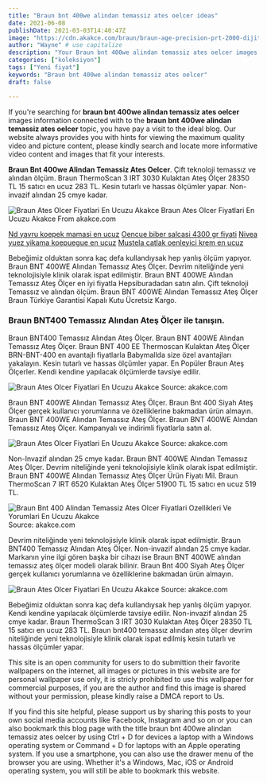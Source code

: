 ```yaml
---
title: "Braun bnt 400we alindan temassiz ates oelcer ideas"
date: 2021-06-08
publishDate: 2021-03-03T14:40:47Z
image: "https://cdn.akakce.com/braun/braun-age-precision-prt-2000-dijital-x.jpg"
author: "Wayne" # use capitalize
description: "Your Braun bnt 400we alindan temassiz ates oelcer images are ready in this website. Braun bnt 400we alindan temassiz ates oelcer are a topic that is being searched for and liked by netizens now. You can Get the Braun bnt 400we alindan temassiz ates oelcer files here. Download all royalty-free photos."
categories: ["koleksiyon"]
tags: ["Yeni fiyat"]
keywords: "Braun bnt 400we alindan temassiz ates oelcer"
draft: false

---
```


If you're searching for **braun bnt 400we alindan temassiz ates oelcer** images information connected with to the **braun bnt 400we alindan temassiz ates oelcer** topic, you have pay a visit to the ideal  blog.  Our website always  provides you with  hints  for viewing  the maximum  quality video and picture  content, please kindly search and locate more informative video content and images  that fit your interests.

**Braun Bnt 400we Alindan Temassiz Ates Oelcer**. Çift teknoloji temassız ve alından ölçüm. Braun ThermoScan 3 IRT 3030 Kulaktan Ateş Ölçer 28350 TL 15 satıcı en ucuz 283 TL. Kesin tutarlı ve hassas ölçümler yapar. Non-invazif alından 25 cmye kadar.

![Braun Ates Olcer Fiyatlari En Ucuzu Akakce](https://cdn.akakce.com/braun/braun-age-precision-prt-2000-dijital-x.jpg "Braun Ates Olcer Fiyatlari En Ucuzu Akakce")
Braun Ates Olcer Fiyatlari En Ucuzu Akakce From akakce.com

[Nd yavru koepek mamasi en ucuz](/nd-yavru-koepek-mamasi-en-ucuz/)
[Oencue biber salcasi 4300 gr fiyati](/oencue-biber-salcasi-4300-gr-fiyati/)
[Nivea yuez yikama koepuegue en ucuz](/nivea-yuez-yikama-koepuegue-en-ucuz/)
[Mustela catlak oenleyici krem en ucuz](/mustela-catlak-oenleyici-krem-en-ucuz/)

Bebeğimiz olduktan sonra kaç defa kullandıysak hep yanlış ölçüm yapıyor. Braun BNT 400WE Alından Temassız Ateş Ölçer. Devrim niteliğinde yeni teknolojisiyle klinik olarak ispat edilmiştir. Braun BNT 400WE Alından Temassız Ateş Ölçer en iyi fiyatla Hepsiburadadan satın alın. Çift teknoloji Temassız ve alından ölçüm. Braun BNT 400WE Alından Temassız Ateş Ölçer Braun Türkiye Garantisi Kapalı Kutu Ücretsiz Kargo.

### Braun BNT400 Temassız Alından Ateş Ölçer ile tanışın.

Braun BNT400 Temassız Alından Ateş Ölçer. Braun BNT 400WE Alından Temassız Ateş Ölçer. Braun BNT 400 EE Thermoscan Kulaktan Ateş Ölçer BRN-BNT-400 en avantajlı fiyatlarla Babymallda size özel avantajları yakalayın. Kesin tutarlı ve hassas ölçümler yapar. En Popüler Braun Ateş Ölçerler. Kendi kendine yapılacak ölçümlerde tavsiye edilir.


![Braun Ates Olcer Fiyatlari En Ucuzu Akakce](https://iis-akakce.akamaized.net/p.x?%2F%2Fproductimages%2Ehepsiburada%2Enet%2Fs%2F50%2F600%2F11038559764530%2Ejpg "Braun Ates Olcer Fiyatlari En Ucuzu Akakce")
Source: akakce.com

Braun BNT 400WE Alından Temassız Ateş Ölçer. Braun Bnt 400 Siyah Ateş Ölçer gerçek kullanıcı yorumlarına ve özelliklerine bakmadan ürün almayın. Braun BNT 400WE Alından Temassız Ateş Ölçer. Braun BNT 400WE Alından Temassız Ateş Ölçer. Kampanyalı ve indirimli fiyatlarla satın al.

![Braun Ates Olcer Fiyatlari En Ucuzu Akakce](https://cdn.akakce.com/braun/braun-thermoscan-7-irt-6520-kulaktan-x.jpg "Braun Ates Olcer Fiyatlari En Ucuzu Akakce")
Source: akakce.com

Non-Invazif alından 25 cmye kadar. Braun BNT 400WE Alından Temassız Ateş Ölçer. Devrim niteliğinde yeni teknolojisiyle klinik olarak ispat edilmiştir. Braun BNT 400WE Alından Temassız Ateş Ölçer Ürün Fiyatı Mil. Braun ThermoScan 7 IRT 6520 Kulaktan Ateş Ölçer 51900 TL 15 satıcı en ucuz 519 TL.

![Braun Bnt 400 Alindan Temassiz Ates Olcer Fiyatlari Ozellikleri Ve Yorumlari En Ucuzu Akakce](https://cdn.akakce.com/braun/braun-bnt-400-alindan-temassiz-z.jpg "Braun Bnt 400 Alindan Temassiz Ates Olcer Fiyatlari Ozellikleri Ve Yorumlari En Ucuzu Akakce")
Source: akakce.com

Devrim niteliğinde yeni teknolojisiyle klinik olarak ispat edilmiştir. Braun BNT400 Temassız Alından Ateş Ölçer. Non-invazif alından 25 cmye kadar. Markanın yine ilgi gören başka bir cihazı ise Braun BNT 400WE alından temassız ateş ölçer modeli olarak bilinir. Braun Bnt 400 Siyah Ateş Ölçer gerçek kullanıcı yorumlarına ve özelliklerine bakmadan ürün almayın.

![Braun Ates Olcer Fiyatlari En Ucuzu Akakce](https://cdn.akakce.com/braun/braun-age-precision-prt-2000-dijital-x.jpg "Braun Ates Olcer Fiyatlari En Ucuzu Akakce")
Source: akakce.com

Bebeğimiz olduktan sonra kaç defa kullandıysak hep yanlış ölçüm yapıyor. Kendi kendine yapılacak ölçümlerde tavsiye edilir. Non-invazif alından 25 cmye kadar. Braun ThermoScan 3 IRT 3030 Kulaktan Ateş Ölçer 28350 TL 15 satıcı en ucuz 283 TL. Braun bnt400 temassız alından ateş ölçer devrim niteliğinde yeni teknolojisiyle klinik olarak ispat edilmiş kesin tutarlı ve hassas ölçümler yapar.

This site is an open community for users to do submittion their favorite wallpapers on the internet, all images or pictures in this website are for personal wallpaper use only, it is stricly prohibited to use this wallpaper for commercial purposes, if you are the author and find this image is shared without your permission, please kindly raise a DMCA report to Us.

If you find this site helpful, please support us by sharing this posts to your own social media accounts like Facebook, Instagram and so on or you can also bookmark this blog page with the title braun bnt 400we alindan temassiz ates oelcer by using Ctrl + D for devices a laptop with a Windows operating system or Command + D for laptops with an Apple operating system. If you use a smartphone, you can also use the drawer menu of the browser you are using. Whether it's a Windows, Mac, iOS or Android operating system, you will still be able to bookmark this website.
